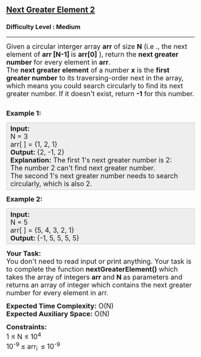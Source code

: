 <h2><a href="https://practice.geeksforgeeks.org/problems/next-greater-element-2/1?utm_source=youtube&utm_medium=collab_striver_ytdescription&utm_campaign=next-greater-element-2">Next Greater Element 2</a></h2><h3>Difficulty Level : Medium</h3><hr><div class="problems_problem_content__Xm_eO"><p><span style="font-size:18px">Given a circular interger array <strong>arr</strong> of size <strong>N</strong> (i.e ., the next element of <strong>arr [N-1] </strong>is <strong>arr</strong><strong>[0]</strong> ), return the <strong>next greater number</strong> for every element in <strong>arr</strong>.<br>
The <strong>next greater element</strong> of a number <strong>x</strong> is the <strong>first greater number</strong> to its traversing-order next in the array, which means you could search circularly to find its next greater number. If it doesn't exist, return <strong>-1</strong> for this number.</span><br>
&nbsp;</p>

<p><span style="font-size:18px"><strong>Example 1:</strong></span></p>

<div style="background: rgb(238, 238, 238); border: 1px solid rgb(204, 204, 204); padding: 5px 10px; --darkreader-inline-bgimage: initial; --darkreader-inline-bgcolor:#222426; --darkreader-inline-border-top:#3e4446; --darkreader-inline-border-right:#3e4446; --darkreader-inline-border-bottom:#3e4446; --darkreader-inline-border-left:#3e4446;"><span style="font-size:18px"><strong>Input:</strong><br>
N = 3<br>
arr[ ] = {1, 2, 1}<br>
<strong>Output:&nbsp;</strong>{2, -1, 2}<br>
<strong>Explanation:</strong>&nbsp;The first 1's next greater number is 2:<br>
The number 2 can't find next greater number.<br>
The second 1's next greater number needs to search circularly, which is also 2.</span></div>

<p><span style="font-size:18px"><strong>Example 2:</strong></span></p>

<div style="background: rgb(238, 238, 238); border: 1px solid rgb(204, 204, 204); padding: 5px 10px; --darkreader-inline-bgimage: initial; --darkreader-inline-bgcolor:#222426; --darkreader-inline-border-top:#3e4446; --darkreader-inline-border-right:#3e4446; --darkreader-inline-border-bottom:#3e4446; --darkreader-inline-border-left:#3e4446;"><span style="font-size:18px"><strong>Input:</strong><br>
N = 5<br>
arr[ ] = {5, 4, 3, 2, 1}<br>
<strong>Output:&nbsp;</strong>{-1, 5, 5, 5, 5}</span></div>

<p><span style="font-size:18px"><strong>Your Task:</strong><br>
You don't need to read input or print anything. Your task is to complete the function <strong>nextGreaterElement()</strong>&nbsp;which takes the&nbsp;array of&nbsp;integers&nbsp;<strong>arr </strong>and <strong>N&nbsp;</strong>as parameters and returns an array of integer which contains the next greater number for every element in arr.</span></p>

<p><span style="font-size:18px"><strong>Expected Time Complexity:</strong>&nbsp;O(N)<br>
<strong>Expected Auxiliary Space:</strong>&nbsp;O(N)</span></p>

<p><span style="font-size:18px"><strong>Constraints:</strong><br>
1 ≤ N ≤ 10<sup>4</sup><br>
10<sup>-9&nbsp;</sup>≤ arr<sub>i&nbsp; </sub>≤ 10<sup>-9</sup></span></p>
</div>